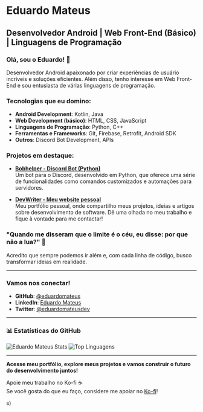 # Eduardo Mateus

## Desenvolvedor Android | Web Front-End (Básico) | Linguagens de Programação

### Olá, sou o Eduardo! 👋
Desenvolvedor Android apaixonado por criar experiências de usuário incríveis e soluções eficientes. Além disso, tenho interesse em Web Front-End e sou entusiasta de várias linguagens de programação.

### Tecnologias que eu domino:
- **Android Development**: Kotlin, Java
- **Web Development (básico)**: HTML, CSS, JavaScript
- **Linguagens de Programação**: Python, C++
- **Ferramentas e Frameworks**: Git, Firebase, Retrofit, Android SDK
- **Outros**: Discord Bot Development, APIs

### Projetos em destaque:

- **[Bobhelper - Discord Bot (Python)](https://github.com/Eduardo11k/Bobhelper)**  
  Um bot para o Discord, desenvolvido em Python, que oferece uma série de funcionalidades como comandos customizados e automações para servidores.

- **[DevWriter - Meu website pessoal](https://https://eduardo11k.github.io/index.html)**  
  Meu portfólio pessoal, onde compartilho meus projetos, ideias e artigos sobre desenvolvimento de software. Dê uma olhada no meu trabalho e fique à vontade para me contactar!

### "Quando me disseram que o limite é o céu, eu disse: por que não a lua?" 🚀

Acredito que sempre podemos ir além e, com cada linha de código, busco transformar ideias em realidade.

---

### Vamos nos conectar!

- **GitHub**: [@eduardomateus](https://github.com/Eduardo11k)
- **LinkedIn**: [Eduardo Mateus](https://www.linkedin.com/in/tavaresmateus)
- **Twitter**: [@eduardomateusdev](https://twitter.com/edumateus11)

---

### 📊 Estatísticas do GitHub

<div>
  <img align="center" src="https://github-readme-stats.vercel.app/api?username=seu-usuario&show_icons=true&hide_title=true&hide=prs&count_private=true&hide_border=true&theme=radical" alt="Eduardo Mateus Stats" />
  <img align="center" src="https://github-readme-stats.vercel.app/api/top-langs/?username=seu-usuario&layout=compact&hide_border=true&theme=radical" alt="Top Linguagens" />
</div>

---

**Acesse meu portfólio, explore meus projetos e vamos construir o futuro do desenvolvimento juntos!**

 Apoie meu trabalho no Ko-fi ☕  
Se você gosta do que eu faço, considere me apoiar no [Ko-fi](https://ko-fi.com/eduardomateus)!  

s)

<!---
Eduardo11k/Eduardo11k is a ✨ special ✨ repository because its `README.md` (this file) appears on your GitHub profile.
You can click the Preview link to take a look at your changes.
--->
